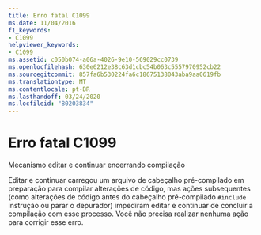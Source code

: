 ```yaml
---
title: Erro fatal C1099
ms.date: 11/04/2016
f1_keywords:
- C1099
helpviewer_keywords:
- C1099
ms.assetid: c050b074-a06a-4026-9e10-569029cc0739
ms.openlocfilehash: 630e6212e38c63d1cbc54b063c5557970952cb22
ms.sourcegitcommit: 857fa6b530224fa6c18675138043aba9aa0619fb
ms.translationtype: MT
ms.contentlocale: pt-BR
ms.lasthandoff: 03/24/2020
ms.locfileid: "80203834"
---
```

# <a name="fatal-error-c1099"></a>Erro fatal C1099

Mecanismo editar e continuar encerrando compilação

Editar e continuar carregou um arquivo de cabeçalho pré-compilado em preparação para compilar alterações de código, mas ações subsequentes (como alterações de código antes do cabeçalho pré-compilado `#include` instrução ou parar o depurador) impediram editar e continuar de concluir a compilação com esse processo. Você não precisa realizar nenhuma ação para corrigir esse erro.
